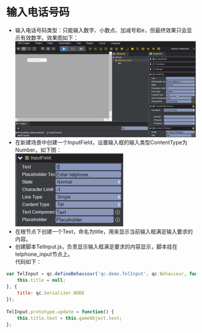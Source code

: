 # 输入电话号码 

* 输入电话号码类型：只能输入数字、小数点、加减号和e，但最终效果只会显示有效数字。效果图如下：<br>
![](images\tel.gif)
* 在新建场景中创建一个InputField，设置输入框的输入类型ContentType为Number。如下图：<br>
![](images\tel.png)
* 在根节点下创建一个Text，命名为title，用来显示当前输入框满足输入要求的内容。
* 创建脚本TelInput.js，负责显示输入框满足要求的内容显示，脚本挂在telphone_input节点上。<br>
代码如下：<br>

```javascript   
var TelInput = qc.defineBehaviour('qc.demo.TelInput', qc.Behaviour, function() {
    this.title = null;
}, {
    title: qc.Serializer.NODE
});

TelInput.prototype.update = function() {
    this.title.text = this.gameObject.text;
};
```